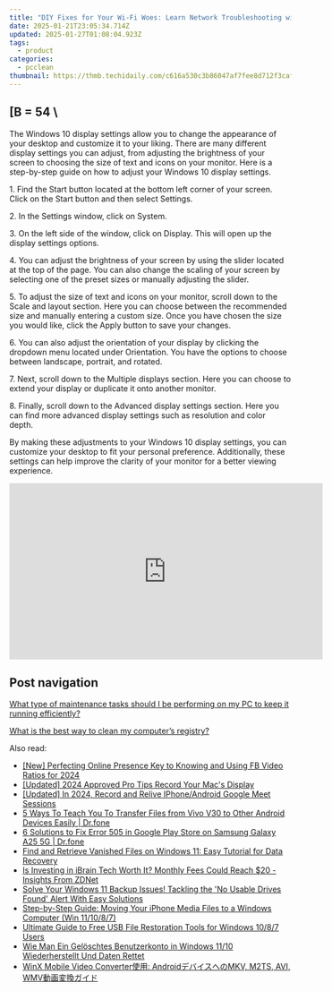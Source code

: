 ```yaml
---
title: "DIY Fixes for Your Wi-Fi Woes: Learn Network Troubleshooting with YL Software"
date: 2025-01-21T23:05:34.714Z
updated: 2025-01-27T01:08:04.923Z
tags:
  - product
categories:
  - pcclean
thumbnail: https://thmb.techidaily.com/c616a530c3b86047af7fee8d712f3caf3cb46a3e47132cccfb907573c9519566.jpg
---
```


## \[B = 54 \

The Windows 10 display settings allow you to change the appearance of your desktop and customize it to your liking. There are many different display settings you can adjust, from adjusting the brightness of your screen to choosing the size of text and icons on your monitor. Here is a step-by-step guide on how to adjust your Windows 10 display settings. 

1\. Find the Start button located at the bottom left corner of your screen. Click on the Start button and then select Settings.

2\. In the Settings window, click on System.

3\. On the left side of the window, click on Display. This will open up the display settings options. 

4\. You can adjust the brightness of your screen by using the slider located at the top of the page. You can also change the scaling of your screen by selecting one of the preset sizes or manually adjusting the slider.

5\. To adjust the size of text and icons on your monitor, scroll down to the Scale and layout section. Here you can choose between the recommended size and manually entering a custom size. Once you have chosen the size you would like, click the Apply button to save your changes.

6\. You can also adjust the orientation of your display by clicking the dropdown menu located under Orientation. You have the options to choose between landscape, portrait, and rotated.

7\. Next, scroll down to the Multiple displays section. Here you can choose to extend your display or duplicate it onto another monitor.

8\. Finally, scroll down to the Advanced display settings section. Here you can find more advanced display settings such as resolution and color depth. 

By making these adjustments to your Windows 10 display settings, you can customize your desktop to fit your personal preference. Additionally, these settings can help improve the clarity of your monitor for a better viewing experience.

<!-- affiliate ads begin -->
<iframe width="560" height="315" src="https://www.youtube.com/embed/MmTJlcwgyrQ?si=x3hba82M0tT57fj7" title="YouTube video player" frameborder="0" allow="accelerometer; autoplay; clipboard-write; encrypted-media; gyroscope; picture-in-picture; web-share" referrerpolicy="strict-origin-when-cross-origin" allowfullscreen></iframe>
<!-- affiliate ads end -->

## Post navigation

[What type of maintenance tasks should I be performing on my PC to keep it running efficiently?](https://tools.techidaily.com/pcclean/products/)

[What is the best way to clean my computer’s registry?](https://tools.techidaily.com/pcclean/products/)

<ins class="adsbygoogle"
     style="display:block"
     data-ad-format="autorelaxed"
     data-ad-client="ca-pub-7571918770474297"
     data-ad-slot="1223367746"></ins>

<ins class="adsbygoogle"
     style="display:block"
     data-ad-client="ca-pub-7571918770474297"
     data-ad-slot="8358498916"
     data-ad-format="auto"
     data-full-width-responsive="true"></ins>

<span class="atpl-alsoreadstyle">Also read:</span>
<div><ul>
<li><a href="https://facebook-clips.techidaily.com/new-perfecting-online-presence-key-to-knowing-and-using-fb-video-ratios-for-2024/"><u>[New] Perfecting Online Presence Key to Knowing and Using FB Video Ratios for 2024</u></a></li>
<li><a href="https://video-capture.techidaily.com/updated-2024-approved-pro-tips-record-your-macs-display/"><u>[Updated] 2024 Approved Pro Tips Record Your Mac's Display</u></a></li>
<li><a href="https://screen-sharing-recording.techidaily.com/updated-in-2024-record-and-relive-iphoneandroid-google-meet-sessions/"><u>[Updated] In 2024, Record and Relive IPhone/Android Google Meet Sessions</u></a></li>
<li><a href="https://blog-min.techidaily.com/5-ways-to-teach-you-to-transfer-files-from-vivo-v30-to-other-android-devices-easily-drfone-by-drfone-transfer-from-android-transfer-from-android/"><u>5 Ways To Teach You To Transfer Files from Vivo V30 to Other Android Devices Easily | Dr.fone</u></a></li>
<li><a href="https://howto.techidaily.com/6-solutions-to-fix-error-505-in-google-play-store-on-samsung-galaxy-a25-5g-drfone-by-drfone-fix-android-problems-fix-android-problems/"><u>6 Solutions to Fix Error 505 in Google Play Store on Samsung Galaxy A25 5G | Dr.fone</u></a></li>
<li><a href="https://win-cloud.techidaily.com/find-and-retrieve-vanished-files-on-windows-11-easy-tutorial-for-data-recovery/"><u>Find and Retrieve Vanished Files on Windows 11: Easy Tutorial for Data Recovery</u></a></li>
<li><a href="https://tech-renaissance.techidaily.com/is-investing-in-ibrain-tech-worth-it-monthly-fees-could-reach-20-insights-from-zdnet/"><u>Is Investing in iBrain Tech Worth It? Monthly Fees Could Reach $20 - Insights From ZDNet</u></a></li>
<li><a href="https://win-cloud.techidaily.com/solve-your-windows-11-backup-issues-tackling-the-no-usable-drives-found-alert-with-easy-solutions/"><u>Solve Your Windows 11 Backup Issues! Tackling the 'No Usable Drives Found' Alert With Easy Solutions</u></a></li>
<li><a href="https://win-cloud.techidaily.com/step-by-step-guide-moving-your-iphone-media-files-to-a-windows-computer-win-111087/"><u>Step-by-Step Guide: Moving Your iPhone Media Files to a Windows Computer (Win 11/10/8/7)</u></a></li>
<li><a href="https://win-cloud.techidaily.com/ultimate-guide-to-free-usb-file-restoration-tools-for-windows-1087-users/"><u>Ultimate Guide to Free USB File Restoration Tools for Windows 10/8/7 Users</u></a></li>
<li><a href="https://win-cloud.techidaily.com/wie-man-ein-geloschtes-benutzerkonto-in-windows-1110-wiederherstellt-und-daten-rettet/"><u>Wie Man Ein Gelöschtes Benutzerkonto in Windows 11/10 Wiederherstellt Und Daten Rettet</u></a></li>
<li><a href="https://discover-best.techidaily.com/winx-mobile-video-converter-androidmkv-m2ts-avi-wmv/"><u>WinX Mobile Video Converter使用: AndroidデバイスへのMKV, M2TS, AVI, WMV動画変換ガイド</u></a></li>
</ul></div>

